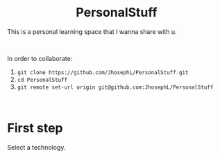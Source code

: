 
<br>
<h1 align="center">
    PersonalStuff
</h1>

This is a personal learning space that I wanna share with u.

<br>

In order to collaborate:

1. `git clone https://github.com/JhosephL/PersonalStuff.git`
2. `cd PersonalStuff`
3. `git remote set-url origin git@github.com:JhosephL/PersonalStuff`

<br>

# First step

Select a technology.

<br>


